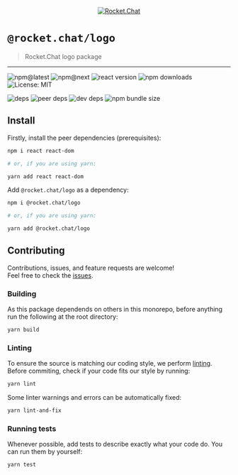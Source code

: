<!--header-->

<p align="center">
  <a href="https://rocket.chat" title="Rocket.Chat">
    <img src="https://github.com/RocketChat/Rocket.Chat.Artwork/raw/master/Logos/2020/png/logo-horizontal-red.png" alt="Rocket.Chat" />
  </a>
</p>

# `@rocket.chat/logo`

> Rocket.Chat logo package

---

![npm@latest](https://img.shields.io/npm/v/@rocket.chat/logo/latest?style=flat-square) ![npm@next](https://img.shields.io/npm/v/@rocket.chat/logo/next?style=flat-square) ![react version](https://img.shields.io/npm/dependency-version/@rocket.chat/logo/peer/react?style=flat-square) ![npm downloads](https://img.shields.io/npm/dw/@rocket.chat/logo?style=flat-square) ![License: MIT](https://img.shields.io/npm/l/@rocket.chat/logo?style=flat-square)

![deps](https://img.shields.io/david/RocketChat/Rocket.Chat.Fuselage?path=packages%2Flogo&style=flat-square) ![peer deps](https://img.shields.io/david/peer/RocketChat/Rocket.Chat.Fuselage?path=packages%2Flogo&style=flat-square) ![dev deps](https://img.shields.io/david/dev/RocketChat/Rocket.Chat.Fuselage?path=packages%2Flogo&style=flat-square) ![npm bundle size](https://img.shields.io/bundlephobia/min/@rocket.chat/logo?style=flat-square)

<!--/header-->

## Install

<!--install-->

Firstly, install the peer dependencies (prerequisites):

```sh
npm i react react-dom

# or, if you are using yarn:

yarn add react react-dom
```

Add `@rocket.chat/logo` as a dependency:

```sh
npm i @rocket.chat/logo

# or, if you are using yarn:

yarn add @rocket.chat/logo
```

<!--/install-->

## Contributing

<!--contributing(msg)-->

Contributions, issues, and feature requests are welcome!<br />
Feel free to check the [issues](https://github.com/RocketChat/Rocket.Chat.Fuselage/issues).

<!--/contributing(msg)-->

### Building

As this package dependends on others in this monorepo, before anything run the following at the root directory:

<!--yarn(build)-->

```sh
yarn build
```

<!--/yarn(build)-->

### Linting

To ensure the source is matching our coding style, we perform [linting](<https://en.wikipedia.org/wiki/Lint_(software)>).
Before commiting, check if your code fits our style by running:

<!--yarn(lint)-->

```sh
yarn lint
```

<!--/yarn(lint)-->

Some linter warnings and errors can be automatically fixed:

<!--yarn(lint-and-fix)-->

```sh
yarn lint-and-fix
```

<!--/yarn(lint-and-fix)-->

### Running tests

Whenever possible, add tests to describe exactly what your code do. You can run them by yourself:

<!--yarn(test)-->

```sh
yarn test
```

<!--/yarn(test)-->
